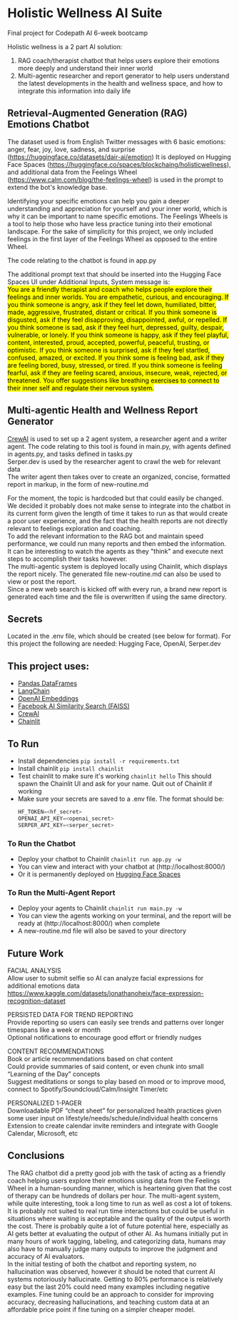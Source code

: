 # Holistic Wellness AI Suite
 Final project for Codepath AI 6-week bootcamp

 Holistic wellness is a 2 part AI solution:
 1. RAG coach/therapist chatbot that helps users explore their emotions more deeply and understand their inner world
 2. Multi-agentic researcher and report generator to help users understand the latest developments in the health and wellness space, and how to integrate this information into daily life

## Retrieval-Augmented Generation (RAG) Emotions Chatbot
The dataset used is from English Twitter messages with 6 basic emotions: anger, fear, joy, love, sadness, and surprise (https://huggingface.co/datasets/dair-ai/emotion)
It is deployed on Hugging Face Spaces (https://huggingface.co/spaces/blockchaing/holisticwellness), and additional data from the Feelings Wheel (https://www.calm.com/blog/the-feelings-wheel) is used in the prompt to extend the bot's knowledge base.<br/> 

Identifying your specific emotions can help you gain a deeper understanding and appreciation for yourself and your inner world, which is why it can be important to name specific emotions. The Feelings Wheels is a tool to help those who have less practice tuning into their emotional landscape. For the sake of simplicity for this project, we only
included feelings in the first layer of the Feelings Wheel as opposed to the entire Wheel.<br/> 

The code relating to the chatbot is found in app.py<br/> 

The additional prompt text that should be inserted into the Hugging Face Spaces UI under Additional Inputs, System message is:<br/> 
<mark>
You are a friendly therapist and coach who helps people explore their feelings and inner worlds. You are empathetic, curious, and encouraging. If you think someone is angry, ask if they feel let down, humiliated, bitter, made, aggressive, frustrated, distant or critical. If you think someone is disgusted, ask if they feel disapproving, disappointed, awful, or repelled. If you think someone is sad, ask if they feel hurt, depressed, guilty, despair, vulnerable, or lonely. If you think someone is happy, ask if they feel playful, content, interested, proud, accepted, powerful, peaceful, trusting, or optimistic. If you think someone is surprised, ask if they feel startled, confused, amazed, or excited. If you think some is feeling bad, ask if they are feeling bored, busy, stressed, or tired. If you think someone is feeling fearful, ask if they are feeling scared, anxious, insecure, weak, rejected, or threatened. You offer suggestions like breathing exercises to connect to their inner self and regulate their nervous system.</mark>


## Multi-agentic Health and Wellness Report Generator
[CrewAI](https://www.crewai.com/) is used to set up a 2 agent system, a researcher agent and a writer agent.
The code relating to this tool is found in main.py, with agents defined in agents.py, and tasks defined in tasks.py<br/> 
Serper.dev is used by the researcher agent to crawl the web for relevant data<br/> 
The writer agent then takes over to create an organized, concise, formatted report in markup, in the form of new-routine.md<br/> 

For the moment, the topic is hardcoded but that could easily be changed. We decided it probably does not make sense to integrate into the chatbot
in its current form given the length of time it takes to run as that would create a poor user experience,
and the fact that the health reports are not directly relevant to feelings exploration and coaching.<br/>
To add the relevant information to the RAG bot and maintain speed performance, we could run many reports and then embed the information.<br/>
It can be interesting to watch the agents as they "think" and execute next steps to accomplish their tasks however.<br/> 
The multi-agentic system is deployed locally using Chainlit, which displays the report nicely. The generated file new-routine.md can also be used to view or post the report.<br/> 
Since a new web search is kicked off with every run, a brand new report is generated each time and the file is overwritten if using the same directory.<br/> 

## Secrets
Located in the .env file, which should be created (see below for format). For this project the following are needed: Hugging Face, OpenAI, Serper.dev<br/> 

## This project uses:

- [Pandas DataFrames](https://pandas.pydata.org/docs/reference/io.html)
- [LangChain](https://python.langchain.com/v0.2/docs/introduction/)
- [OpenAI Embeddings](https://python.langchain.com/v0.1/docs/integrations/text_embedding/openai/)
- [Facebook AI Similarity Search (FAISS)](https://python.langchain.com/v0.1/docs/integrations/vectorstores/faiss/)
- [CrewAI](https://www.crewai.com/)
- [Chainlit](https://chainlit.io/)

## To Run
- Install dependencies ```pip install -r requirements.txt```
- Install chainlit ```pip install chainlit```
- Test chainlit to make sure it's working ```chainlit hello``` This should spawn the Chainlit UI and ask for your name. Quit out of Chainlit if working
- Make sure your secrets are saved to a .env file. The format should be:
  ```python
  HF_TOKEN=<hf_secret>
  OPENAI_API_KEY=<openai_secret>
  SERPER_API_KEY=<serper_secret>
  ```
### To Run the Chatbot    
- Deploy your chatbot to Chainlit ```chainlit run app.py -w```
- You can view and interact with your chatbot at (http://localhost:8000/)
- Or it is permanently deployed on [Hugging Face Spaces](https://huggingface.co/spaces/blockchaing/holisticwellness)

### To Run the Multi-Agent Report
- Deploy your agents to Chainlit ```chainlit run main.py -w```
- You can view the agents working on your terminal, and the report will be ready at (http://localhost:8000/) when complete
- A new-routine.md file will also be saved to your directory

## Future Work
FACIAL ANALYSIS<br/> 
Allow user to submit selfie so AI can analyze facial expressions for additional emotions data<br/> 
https://www.kaggle.com/datasets/jonathanoheix/face-expression-recognition-dataset<br/> 

PERSISTED DATA FOR TREND REPORTING<br/> 
Provide reporting so users can easily see trends and patterns over longer timespans like a week or month<br/> 
Optional notifications to encourage good effort or friendly nudges<br/> 

CONTENT RECOMMENDATIONS<br/> 
Book or article recommendations based on chat content<br/> 
Could provide summaries of said content, or even chunk into small “Learning of the Day” concepts<br/> 
Suggest meditations or songs to play based on mood or to improve mood, connect to Spotify/Soundcloud/Calm/Insight Timer/etc<br/> 

PERSONALIZED 1-PAGER<br/> 
Downloadable PDF “cheat sheet” for personalized health practices given some user input on lifestyle/needs/schedule/individual health concerns<br/> 
Extension to create calendar invite reminders and integrate with Google Calendar, Microsoft, etc<br/> 

## Conclusions
The RAG chatbot did a pretty good job with the task of acting as a friendly coach helping users explore their emotions using data from the Feelings Wheel in a 
human-sounding manner, which is heartening given that the cost of therapy can be hundreds of dollars per hour. The multi-agent system, while quite interesting, took a long time to run as well as cost a lot of tokens. It is probably not suited to real run time interactions but could be useful in situations where waiting is acceptable and the quality of the output is worth the cost. There is probably quite a lot of future potential here, especially as AI gets better at evaluating the output of other AI. As humans initially put in many hours of work tagging, labeling, and categorizing data, humans may also have to manually judge many outputs to improve the judgment and accuracy of AI evaluators.<br/>
In the initial testing of both the chatbot and reporting system, no hallucination was observed, however it should be noted that current AI systems notoriously hallucinate. Getting to 80% performance is relatively easy but the last 20% could need many examples including negative examples. Fine tuning could be an approach to consider for improving accuracy, decreasing hallucinations, and teaching custom data at an affordable price point if fine tuning on a simpler cheaper model.


